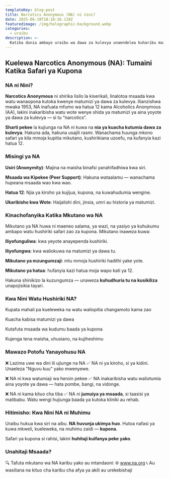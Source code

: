 ```yaml
---
templateKey: blog-post
title: Narcotics Anonymous (NA) ni nini?
date: 2025-06-18T18:18:16.118Z
featuredimage: /img/holographic-background.webp
categories:
  - uraibu
description: >-
  Katika dunia ambayo uraibu wa dawa za kulevya unaendelea kuharibu maisha, **Narcotics Anonymous (NA)** inajitokeza kama mwanga wa matumaini. Iwe unatafuta msaada wewe mwenyewe, unamsaidia mpendwa au una hamu ya kuelewa zaidi, kuelewa NA kunaweza kuwa hatua muhimu ya kwanza.
---
```


## Kuelewa Narcotics Anonymous (NA): Tumaini Katika Safari ya Kupona



### NA ni Nini?

**Narcotics Anonymous** ni shirika lisilo la kiserikali, linalotoa msaada kwa watu wanaopona kutoka kwenye matumizi ya dawa za kulevya. Ilianzishwa mwaka 1953, NA inafuata mfumo wa hatua 12 kama Alcoholics Anonymous (AA), lakini inakaribisha watu wote wenye shida ya matumizi ya aina yoyote ya dawa za kulevya — si tu “narcotics”.

**Sharti pekee** la kujiunga na NA ni kuwa na **nia ya kuacha kutumia dawa za kulevya**. Hakuna ada, hakuna usajili rasmi. Wanachama huunga mkono safari ya kila mmoja kupitia mikutano, kushirikiana uzoefu, na kufanyia kazi  hatua 12.

### Misingi ya NA

**Usiri (Anonymity)**: Majina na maisha binafsi yanahifadhiwa kwa siri.

**Msaada wa Kipekee (Peer Support)**: Hakuna wataalamu — wanachama hupeana msaada wao kwa wao.

**Hatua 12**: Njia ya kiroho ya kujijua, kupona, na kuwahudumia wengine.

**Ukaribisho kwa Wote**: Haijalishi dini, jinsia, umri au historia ya matumizi.

### Kinachofanyika Katika Mkutano wa NA

Mikutano ya NA huwa ni maeneo salama, ya wazi, na yasiyo ya kuhukumu ambapo watu hushiriki safari zao za kupona. Mikutano inaweza kuwa:

**Iliyofunguliwa**: kwa yeyote anayependa kushiriki.

**Iliyofungwa**: kwa waliokuwa na matumizi ya dawa tu.

**Mikutano ya mzungumzaji**: mtu mmoja hushiriki hadithi yake yote.

**Mikutano ya hatua**: hufanyia kazi hatua moja wapo kati ya 12.

Hakuna shinikizo la kuzungumza — unaweza **kuhudhuria tu na kusikiliza** unapojisikia tayari.

### Kwa Nini Watu Hushiriki NA?

Kupata mahali pa kueleweka na watu waliopitia changamoto kama zao

Kuacha kabisa matumizi ya dawa

Kutafuta msaada wa kudumu baada ya kupona

Kujenga tena maisha, uhusiano, na kujiheshimu

### Mawazo Potofu Yanayohusu NA

❌ Lazima uwe wa dini ili ujiunge na NA
✅ NA ni ya kiroho, si ya kidini. Unaeleza "Nguvu kuu" yako mwenyewe.

❌ NA ni kwa watumiaji wa heroin pekee
✅ NA inakaribisha watu waliotumia aina yoyote ya dawa — hata pombe, bangi, na vidonge.

❌ NA ni kama kituo cha tiba
✅ NA ni **jumuiya ya msaada**, si taasisi ya matibabu. Watu wengi hujiunga baada ya kutoka kliniki au rehab.

### Hitimisho: Kwa Nini NA ni Muhimu

Uraibu hukua kwa siri na aibu. **NA huvunja ukimya huo**. Hutoa nafasi ya kuwa mkweli, kueleweka, na muhimu zaidi — **kupona**.

Safari ya kupona si rahisi, lakini **huhitaji kuifanya peke yako**.

### Unahitaji Msaada?

🔍 Tafuta mkutano wa NA karibu yako au mtandaoni:
🌐 www.na.org
📞 Au wasiliana na kituo cha karibu cha afya ya akili au urekebishaji
